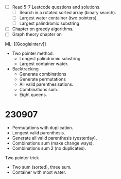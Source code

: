 - [ ] Read 5-7 Leetcode questions and solutions.
	- [ ] Search in a rotated sorted array (binary search).
	- [ ] Largest water container (two pointers).
	- [ ] Largest palindromic substring.
- [ ] Chapter on greedy algorithms.
- [ ] Graph theory chapter on 

ML: [[GoogleInterv]]

- Two pointer method.
	- Longest palindromic substring.
	- Largest container water.
- Backtracking
	- Generate combinations
	- Generate permutations
	- All valid parenthesisations.
	- Combinations sum.
	- Eight queens.

# 230907
- Permutations with duplication.
- Longest valid parenthesis.
- Generate all valid parenthesis (yesterday).
- Combinations sum (make change ways).
- Combinations sum 2 (no duplicates).

Two pointer trick
- Two sum (sorted), three sum.
- Container with most water.

